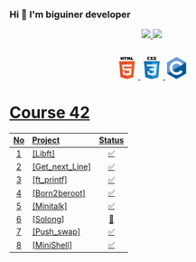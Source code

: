 ### Hi 🚀 I'm biguiner developer

<div align="center">
  <a href="https://github.com/Sr-Mushu">
  <img height="180em" src="https://github-readme-stats.vercel.app/api?username=Sr-Mushu&show_icons=true&theme=dracula&include_all_commits=true&count_private=true"/>
  <img height="180em" src="https://github-readme-stats.vercel.app/api/top-langs/?username=Sr-Mushu&layout=compact&langs_count=7&theme=dracula"/>
</div>
    
##

<p style="display: inline_block" align="center">
  <img src="https://raw.githubusercontent.com/devicons/devicon/master/icons/html5/html5-original-wordmark.svg" alt="html5" width="40" height="40"/>
  <img src="https://raw.githubusercontent.com/devicons/devicon/master/icons/css3/css3-original-wordmark.svg" alt="css3" width="40" height="40"/>
  <img src="https://raw.githubusercontent.com/devicons/devicon/master/icons/c/c-original.svg" alt="c" width="40" height="40"/>
</p>

  # Course 42


| No  | Project                  | Status |  
| :-: | :----------------------- | :----: | 
| 1   | [Libft]                  | ✅     |  
| 2   | [Get_next_Line]          | ✅     |      
| 3   | [ft_printf]              | ✅     |
| 4   | [Born2beroot]            | ✅     | 
| 5   | [Minitalk]               | ✅     |
| 6   | [Solong]                 | 📝     |
| 7   | [Push_swap]              | ✅     |
| 8   | [MiniShell]              | ✅     |

